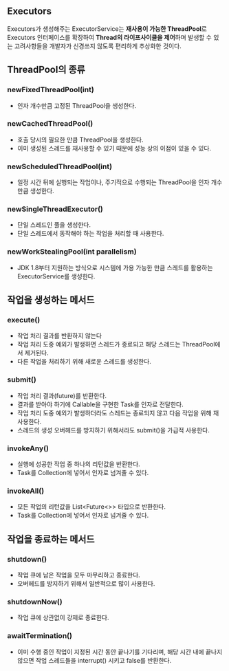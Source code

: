 ## Executors

Executors가 생성해주는 ExecutorService는 **재사용이 가능한 ThreadPool**로 Executors 인터페이스를 확장하여 **Thread의 라이프사이클을 제어**하며 발생할 수 있는 고려사항들을 개발자가 신경쓰지 않도록 편리하게 추상화한 것이다.

## ThreadPool의 종류

### newFixedThreadPool(int)
- 인자 개수만큼 고정된 ThreadPool을 생성한다.
### newCachedThreadPool()
- 호출 당시의 필요한 만큼 ThreadPool을 생성한다.
- 이미 생성된 스레드를 재사용할 수 있기 때문에 성능 상의 이점이 있을 수 있다.
### newScheduledThreadPool(int)
- 일정 시간 뒤에 실행되는 작업이나, 주기적으로 수행되는 ThreadPool을 인자 개수만큼 생성한다.
### newSingleThreadExecutor()
- 단일 스레드인 풀을 생성한다.
- 단일 스레드에서 동작해야 하는 작업을 처리할 때 사용한다.
### newWorkStealingPool(int parallelism)
- JDK 1.8부터 지원하는 방식으로 시스템에 가용 가능한 만큼 스레드를 활용하는 ExecutorService를 생성한다.

## 작업을 생성하는 메서드

### execute()
- 작업 처리 결과를 반환하지 않는다
- 작업 처리 도중 예외가 발생하면 스레드가 종료되고 해당 스레드는 ThreadPool에서 제거된다.
- 다른 작업을 처리하기 위해 새로운 스레드를 생성한다.
### submit()
- 작업 처리 결과(future)를 반환한다.
- 결과를 받아야 하기에 Callable을 구현한 Task를 인자로 전달한다.
- 작업 처리 도중 예외가 발생하더라도 스레드는 종료되지 않고 다음 작업을 위해 재사용한다.
- 스레드의 생성 오버헤드를 방지하기 위해서라도 submit()을 가급적 사용한다.
### invokeAny()
- 실행에 성공한 작업 중 하나의 리턴값을 반환한다.
- Task를 Collection에 넣어서 인자로 넘겨줄 수 있다.
### invokeAll()
- 모든 작업의 리턴값을 List<Future<>> 타입으로 반환한다.
- Task를 Collection에 넣어서 인자로 넘겨줄 수 있다.

## 작업을 종료하는 메서드

### shutdown()
- 작업 큐에 남은 작업을 모두 마무리하고 종료한다.
- 오버헤드를 방지하기 위해서 일반적으로 많이 사용한다.
### shutdownNow()
- 작업 큐에 상관없이 강제로 종료한다.
### awaitTermination()
- 이미 수행 중인 작업이 지정된 시간 동안 끝나기를 기다리며, 해당 시간 내에 끝나지 않으면 작업 스레드들을 interrupt() 시키고 false를 반환한다.